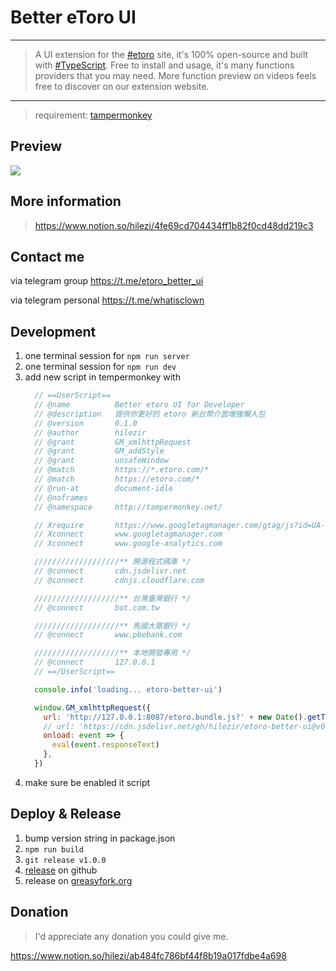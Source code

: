 Better eToro UI
===
---
> A UI extension for the [#etoro](https://twitter.com/search?q=%23etoro&src=typed_query) site, it's 100% open-source and built with [#TypeScript](https://twitter.com/search?q=%23typescript&src=typed_query). Free to install and usage, it's many functions providers that you may need. More function preview on videos feels free to discover on our extension website.
---

> requirement: [tampermonkey](https://chrome.google.com/webstore/detail/tampermonkey/dhdgffkkebhmkfjojejmpbldmpobfkfo?hl=zh-TW)

## Preview

![](./extension-preview.gif)

## More information

> https://www.notion.so/hilezi/4fe69cd704434ff1b82f0cd48dd219c3

## Contact me

via telegram group https://t.me/etoro_better_ui

via telegram personal https://t.me/whatisclown

## Development

1. one terminal session for `npm run server`
1. one terminal session for `npm run dev`
1. add new script in tempermonkey with
    ```js
      // ==UserScript==
      // @name          Better etoro UI for Developer
      // @description   提供你更好的 etoro 新台幣介面增強懶人包
      // @version       0.1.0
      // @author        hilezir
      // @grant         GM_xmlhttpRequest
      // @grant         GM_addStyle
      // @grant         unsafeWindow
      // @match         https://*.etoro.com/*
      // @match         https://etoro.com/*
      // @run-at        document-idle
      // @noframes
      // @namespace     http://tampermonkey.net/

      // Xrequire       https://www.googletagmanager.com/gtag/js?id=UA-60395189-2
      // Xconnect       www.googletagmanager.com
      // Xconnect       www.google-analytics.com

      ///////////////////** 開源程式碼庫 */
      // @connect       cdn.jsdelivr.net
      // @connect       cdnjs.cloudflare.com

      ///////////////////** 台灣臺灣銀行 */
      // @connect       bot.com.tw

      ///////////////////** 馬國大眾銀行 */
      // @connect       www.pbebank.com

      ///////////////////** 本地開發專用 */
      // @connect       127.0.0.1
      // ==/UserScript==

      console.info('loading... etoro-better-ui')

      window.GM_xmlhttpRequest({
        url: 'http://127.0.0.1:8087/etoro.bundle.js?' + new Date().getTime(), // 開發模式
        // url: 'https://cdn.jsdelivr.net/gh/hilezir/etoro-better-ui@v0.5.0/src_dist/etoro.bundle.js',
        onload: event => {
          eval(event.responseText)
        },
      })
    ```
1. make sure be enabled it script

## Deploy & Release

1. bump version string in package.json
2. `npm run build`
3. `git release v1.0.0`
4. [release](https://github.com/hilezir/etoro-better-ui/releases) on github
5. release on [greasyfork.org](https://greasyfork.org/zh-TW/scripts/400518/)

## Donation

> I'd appreciate any donation you could give me.

https://www.notion.so/hilezi/ab484fc786bf44f8b19a017fdbe4a698

